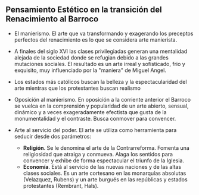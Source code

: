 ## Pensamiento Estético en la transición del Renacimiento al Barroco
 
 - El manierismo. El arte que va transformando y exagerando los preceptos perfectos del renacimiento es lo que se considera arte manierista.
 - A finales del siglo XVI las clases privilegiadas generan una mentalidad alejada de la sociedad donde se refugian debido a las grandes mutaciones sociales. El resultado es un arte irreal y sofisticado, frio y exquisito, muy influenciado por la "maniera" de Miguel Angel.
 - Los estados más católicos buscan la belleza y la espectacularidad del arte mientras que los protestantes buscan realismo 
 
- Oposición al manierismo. En oposición a la corriente anterior el Barroco se vuelca en la comprensión y popularidad de un arte abierto, sensual, dinámico y a veces exageradamente efectista que gusta de la monumentalidad y el contraste. Busca conmover para convencer.
  
- Arte al servicio del poder. El arte se utiliza como herramienta para seducir desde dos parámetros:
	- **Religión**. Se le denomina el arte de la Contrarreforma. Fomenta una religiosidad que atraiga y conmueva. Alaga los sentidos para convencer y exhibe de forma espectacular el triunfo de la Iglesia.
	- **Economía**. Está al servicio de las nuevas naciones y de las altas clases sociales. Es un arte cortesano en las monarquías absolutas (Velazquez, Rubens) y un arte burgués en las repúblicas y estados protestantes (Rembrant, Hals).

